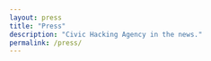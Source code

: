 ```yaml
---
layout: press
title: "Press"
description: "Civic Hacking Agency in the news."
permalink: /press/
---
```

